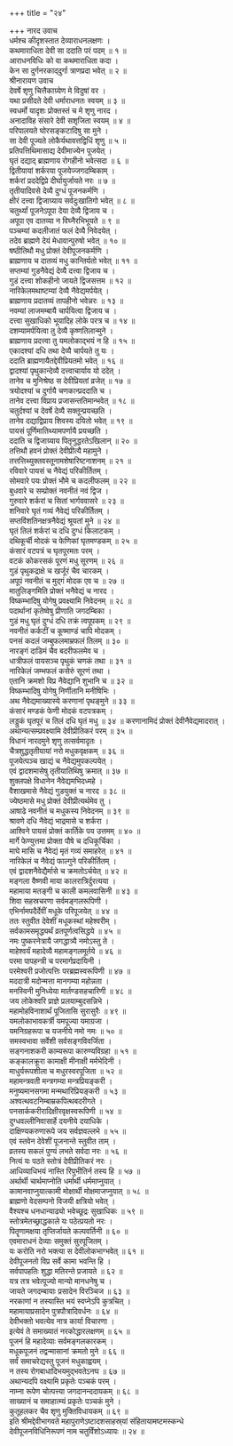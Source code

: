 +++
title = "२४"

+++
नारद उवाच  
धर्मश्च कीदृशस्तात देव्याराधनलक्षणः ।  
कथमाराधिता देवी सा ददाति परं पदम् ॥ १ ॥  
आराधनविधिः को वा कथमाराधिता कदा ।  
केन सा दुर्गनरकाद्‌दुर्गा त्राणप्रदा भवेत् ॥ २ ॥  
श्रीनारायण उवाच  
देवर्षे शृणु चित्तैकाग्र्येण मे विदुषां वर ।  
यथा प्रसीदते देवी धर्माराधनतः स्वयम् ॥ ३ ॥  
स्वधर्मो यादृशः प्रोक्तस्तं च मे शृणु नारद ।  
अनादाविह संसारे देवी सशृजिता स्वयम् ॥ ४ ॥  
परिपालयते घोरसङ्कटादिषु सा मुने ।  
सा देवी पूज्यते लोकैर्यथावत्तद्विधिं शृणु ॥ ५ ॥  
प्रतिपत्तिथिमासाद्य देवीमाज्येन पूजयेत् ।  
घृतं दद्याद्‌ ब्राह्मणाय रोगहीनो भवेत्सदा ॥ ६ ॥  
द्वितीयायां शर्करया पूजयेज्जगदम्बिकाम् ।  
शर्करां प्रददेद्विप्रे दीर्घायुर्जायते नरः ॥ ७ ॥  
तृतीयादिवसे देव्यै दुग्धं पूजनकर्मणि ।  
क्षीरं दत्त्वा द्विजाग्र्याय सर्वदुःखातिगो भवेत् ॥ ८ ॥  
चतुर्थ्यां पूजनेऽपूपा देया देव्यै द्विजाय च ।  
अपूपा एव दातव्या न विघ्नैरभिभूयते ॥ ९ ॥  
पञ्चम्यां कदलीजातं फलं देव्यै निवेदयेत् ।  
तदेव ब्राह्मणे देयं मेधावान्पुरुषो भवेत् ॥ १० ॥  
षष्ठीतिथौ मधु प्रोक्तं देवीपूजनकर्मणि ।  
ब्राह्मणाय च दातव्यं मधु कान्तिर्यतो भवेत् ॥ ११ ॥  
सप्तम्यां गुडनैवेद्यं देव्यै दत्त्वा द्विजाय च ।  
गुडं दत्त्वा शोकहीनो जायते द्विजसत्तम ॥ १२ ॥  
नारिकेलमथाष्टम्यां देव्यै नैवेद्यमर्पयेत् ।  
ब्राह्मणाय प्रदातव्यं तापहीनो भवेन्नरः ॥ १३ ॥  
नवम्यां लाजमम्बायै चार्पयित्वा द्विजाय च ।  
दत्त्वा सुखाधिको भूयादिह लोके परत्र च ॥ १४ ॥  
दशम्यामर्पयित्वा तु देव्यै कृष्णतिलान्मुने ।  
ब्राह्मणाय प्रदत्त्वा तु यमलोकाद्भयं न हि ॥ १५ ॥  
एकादश्यां दधि तथा देव्यै चार्पयते तु यः ।  
ददाति ब्राह्मणायैतद्देवीप्रियतमो भवेत् ॥ १६ ॥  
द्वादश्यां पृथुकान्देव्यै दत्त्वाचार्याय यो ददेत् ।  
तानेव च मुनिश्रेष्ठ स देवीप्रियतां व्रजेत् ॥ १७ ॥  
त्रयोदश्यां च दुर्गायै चणकान्प्रददाति च ।  
तानेव दत्त्वा विप्राय प्रजासन्ततिमान्भवेत् ॥ १८ ॥  
चतुर्दश्यां च देवर्षे देव्यै सक्तून्प्रयच्छति ।  
तानेव दद्याद्विप्राय शिवस्य दयितो भवेत् ॥ १९ ॥  
पायसं पूर्णिमातिथ्यामपर्णायै प्रयच्छति ।  
ददाति च द्विजाग्र्याय पितृनुद्धरतेऽखिलान् ॥ २० ॥  
तत्तिथौ हवनं प्रोक्तं देवीप्रीत्यै महामुने ।  
तत्तत्तिथ्युक्तवस्तूनामशेषारिष्टनाशनम् ॥ २१ ॥  
रविवारे पायसं च नैवेद्यं परिकीर्तितम् ।  
सोमवारे पयः प्रोक्तं भौमे च कदलीफलम् ॥ २२ ॥  
बुधवारे च सम्प्रोक्तं नवनीतं नवं द्विज ।  
गुरुवारे शर्करां च सितां भार्गववासरे ॥ २३ ॥  
शनिवारे घृतं गव्यं नैवेद्यं परिकीर्तितम् ।  
सप्तविंशतिनक्षत्रनैवेद्यं श्रूयतां मुने ॥ २४ ॥  
घृतं तिलं शर्करां च दधि दुग्धं किलाटकम् ।  
दथिकूर्ची मोदकं च फेणिकां घृतमण्डकम् ॥ २५ ॥  
कंसारं वटपत्रं च घृतपूरमतः परम् ।  
वटकं कोकरसकं पूरणं मधु सूरणम् ॥ २६ ॥  
गुडं पृथुकद्राक्षे च खर्जूरं चैव चारकम् ।  
अपूपं नवनीतं च मुद्गं मोदक एव च ॥ २७ ॥  
मातुलिङ्गमिति प्रोक्तं भनैवेद्यं च नारद ।  
विष्कम्भादिषु योगेषु प्रवक्ष्यामि निवेदनम् ॥ २८ ॥  
पदार्थानां कृतेष्वेषु प्रीणाति जगदम्बिका ।  
गुडं मधु घृतं दुग्धं दधि तक्रं त्वपूपकम् ॥ २९ ॥  
नवनीतं कर्कटीं च कूष्माण्डं चापि मोदकम् ।  
पनसं कदलं जम्बुफलमाम्रफलं तिलम् ॥ ३० ॥  
नारङ्गं दाडिमं चैव बदरीफलमेव च ।  
धात्रीफलं पायसञ्च पृथुकं चणकं तथा ॥ ३१ ॥  
नारिकेलं जम्भफलं कसेरुं सूरणं तथा ।  
एतानि क्रमशो विप्र नैवेद्यानि शुभानि च ॥ ३२ ॥  
विष्कम्भादिषु योगेषु निर्णीतानि मनीषिभिः ।  
अथ नैवेद्यमाख्यास्ये करणानां पृथङ्‌मुने ॥ ३३ ॥  
कंसारं मण्डकं फेणी मोदकं वटपत्रकम् ।  
लड्डुकं घृतपूरं च तिलं दधि घृतं मधु ॥ ३४ ॥
करणानामिदं प्रोक्तं देवीनैवेद्यमादरात् ।  
अथान्यत्सम्प्रवक्ष्यामि देवीप्रीतिकरं परम् ॥ ३५ ॥  
विधानं नारदमुने शृणु तत्सर्वमादृतः ।  
चैत्रशुद्धतृतीयायां नरो मधुकवृक्षकम् ॥ ३६ ॥  
पूजयेत्पञ्च खाद्यं च नैवेद्यमुपकल्पयेत् ।  
एवं द्वादशमासेषु तृतीयातिथिषु क्रमात् ॥ ३७ ॥  
शुक्लपक्षे विधानेन नैवेद्यमभिदध्महे ।  
वैशाखमासे नैवेद्यं गुडयुक्तं च नारद ॥ ३८ ॥  
ज्येष्ठमासे मधु प्रोक्तं देवीप्रीत्यर्थमेव तु ।  
आषाढे नवनीतं च मधुकस्य निवेदनम् ॥ ३९ ॥  
श्रावणे दधि नैवेद्यं भाद्रमासे च शर्करा ।  
आश्विने पायसं प्रोक्तं कार्तिके पय उत्तमम् ॥ ४० ॥  
मार्गे फेण्युत्तमा प्रोक्ता पौषे च दधिकूर्चिका ।  
माघे मासि च नैवेद्यं मृतं गव्यं समाहरेत् ॥ ४१ ॥  
नारिकेलं च नैवेद्यं फाल्गुने परिकीर्तितम् ।  
एवं द्वादशनैवेद्यैर्मासे च क्रमतोऽर्चयेत् ॥ ४२ ॥  
मङ्गला वैष्णवी माया कालरात्रिर्दुरत्यया ।  
महामाया मतङ्गी च काली कमलवासिनी ॥ ४३ ॥  
शिवा सहस्रचरणा सर्वमङ्गलरूपिणी ।  
एभिर्नामपदैर्देवीं मधूके परिपूजयेत् ॥ ४४ ॥  
ततः स्तुवीत देवेशीं मधूकस्थां महेश्वरीम् ।  
सर्वकामसमृद्ध्यर्थं व्रतपूर्णत्वसिद्धये ॥ ४५ ॥  
नमः पुष्करनेत्रायै जगद्धात्र्यै नमोऽस्तु ते ।  
माहेश्वर्यं महादेव्यै महामङ्गलमूर्तये ॥ ४६ ॥  
परमा पापहन्त्री च परमार्गप्रदायिनी ।  
परमेश्वरी प्रजोत्पत्तिः परब्रह्मस्वरूपिणी ॥ ४७ ॥  
मददात्री मदोन्मत्ता मानगम्या महोन्नता ।  
मनस्विनी मुनिध्येया मार्तण्डसहचारिणी ॥ ४८ ॥  
जय लोकेश्वरि प्राज्ञे प्रलयाम्बुदसन्निभे ।  
महामोहविनाशार्थं पूजितासि सुरासुरैः ॥ ४९ ॥  
यमलोकाभावकर्त्री यमपूज्या यमाग्रजा ।  
यमनिग्रहरूपा च यजनीये नमो नमः ॥ ५० ॥  
समस्वभावा सर्वेशी सर्वसङ्गविवर्जिता ।  
सङ्गनाशकरी काम्यरूपा कारुण्यविग्रहा ॥ ५१ ॥  
कङ्कालक्रूरा कामाक्षी मीनाक्षी मर्मभेदिनी ।  
माधुर्यरूपशीला च मधुरस्वरपूजिता ॥ ५२ ॥  
महामन्त्रवती मन्त्रगम्या मन्त्रप्रियङ्करी ।  
मनुष्यमानसगमा मन्मथारिप्रियङ्करी ॥ ५३ ॥  
अश्वत्थवटनिम्बाम्रकपित्थबदरीगते ।  
पनसार्ककरीरादिक्षीरवृक्षस्वरूपिणी ॥ ५४ ॥  
दुग्धवल्लीनिवासार्हे दयनीये दयाधिके ।  
दाक्षिण्यकरुणारूपे जय सर्वज्ञवल्लभे ॥ ५५ ॥  
एवं स्तवेन देवेशीं पूजनान्ते स्तुवीत ताम् ।  
व्रतस्य सकलं पुण्यं लभते सर्वदा नरः ॥ ५६ ॥  
नित्यं यः पठते स्तोत्रं देवीप्रीतिकरं नरः ।  
आधिव्याधिभयं नास्ति रिपुभीतिर्न तस्य हि ॥ ५७ ॥  
अर्थार्थी चार्थमाप्नोति धर्मार्थी धर्ममाप्नुयात् ।  
कामानवाप्नुयात्कामी मोक्षार्थी मोक्षमाजप्नुयात् ॥ ५८ ॥  
ब्राह्मणो वेदसम्पनो विजयी क्षत्रियो भवेत् ।  
वैश्यश्च धनधान्याढ्यो भवेच्छूद्रः सुखाधिकः ॥ ५९ ॥  
स्तोत्रमेतच्छ्राद्धकाले यः पठेत्प्रयतो नरः ।  
पितॄणामक्षया तृप्तिर्जायते कल्पवर्तिनी ॥ ६० ॥  
एवमाराधनं देव्याः समुक्तं सुरपूजितम् ।  
यः करोति नरो भक्त्या स देवीलोकभाग्भवेत् ॥ ६१ ॥  
देवीपूजनतो विप्र सर्वे कामा भवन्ति हि ।  
सर्वपापहतिः शुद्धा मतिरन्ते प्रजायते ॥ ६२ ॥  
यत्र तत्र भवेत्पूज्यो मान्यो मानधनेषु च ।  
जायते जगदम्बायाः प्रसादेन विरञ्चिज ॥ ६३ ॥  
नरकाणां न तस्यास्ति भयं स्वप्नेऽपि कुत्रचित् ।  
महामायाप्रसादेन पुत्रपौत्रादिवर्धनः ॥ ६४ ॥  
देवीभक्तो भवत्येव नात्र कार्या विचारणा ।  
इत्येवं ते समाख्यातं नरकोद्धारलक्षणम् ॥ ६५ ॥  
पूजनं हि महादेव्याः सर्वमङ्गलकारकम् ।  
मधूकपूजनं तद्वन्मासानां क्रमतो मुने ॥ ६६ ॥  
सर्वं समाचरेद्यस्तु पूजनं मधुकाह्वयम् ।  
न तस्य रोगबाधादिभयमुद्भवतेऽनघ ॥ ६७ ॥  
अथान्यदपि वक्ष्यामि प्रकृतेः पञ्चकं परम् ।  
नाम्ना रूपेण चोत्पत्त्या जगदानन्ददायकम् ॥ ६८ ॥  
साख्यानं च समाहात्म्यं प्रकृतेः पञ्चकं मुने ।  
कुतूहलकर चैव शृणु मुक्तिविधायकम् ॥ ६९ ॥  
इति श्रीमद्देवीभागवते महापुराणेऽष्टादशसाहस्र्यां संहितायामष्टमस्कन्धे  
देवीपूजनविधिनिरूपणं नाम चतुर्विंशोऽध्यायः ॥ २४ ॥
